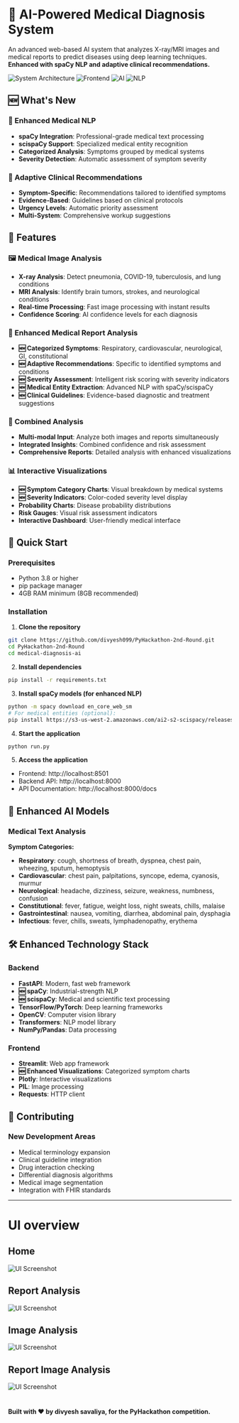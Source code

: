 # 🏥 AI-Powered Medical Diagnosis System

An advanced web-based AI system that analyzes X-ray/MRI images and medical reports to predict diseases using deep learning techniques. **Enhanced with spaCy NLP and adaptive clinical recommendations.**

![System Architecture](https://img.shields.io/badge/FastAPI-Backend-009688?style=for-the-badge&logo=fastapi)
![Frontend](https://img.shields.io/badge/Streamlit-Frontend-FF4B4B?style=for-the-badge&logo=streamlit)
![AI](https://img.shields.io/badge/Deep%20Learning-AI-FF6F00?style=for-the-badge&logo=tensorflow)
![NLP](https://img.shields.io/badge/spaCy-NLP-09A3D5?style=for-the-badge)

## 🆕 What's New

### 🧠 Enhanced Medical NLP
- **spaCy Integration**: Professional-grade medical text processing
- **scispaCy Support**: Specialized medical entity recognition
- **Categorized Analysis**: Symptoms grouped by medical systems
- **Severity Detection**: Automatic assessment of symptom severity

### 🎯 Adaptive Clinical Recommendations
- **Symptom-Specific**: Recommendations tailored to identified symptoms
- **Evidence-Based**: Guidelines based on clinical protocols
- **Urgency Levels**: Automatic priority assessment
- **Multi-System**: Comprehensive workup suggestions

## 🌟 Features

### 🖼️ Medical Image Analysis
- **X-ray Analysis**: Detect pneumonia, COVID-19, tuberculosis, and lung conditions
- **MRI Analysis**: Identify brain tumors, strokes, and neurological conditions
- **Real-time Processing**: Fast image processing with instant results
- **Confidence Scoring**: AI confidence levels for each diagnosis

### 📝 Enhanced Medical Report Analysis
- **🆕 Categorized Symptoms**: Respiratory, cardiovascular, neurological, GI, constitutional
- **🆕 Adaptive Recommendations**: Specific to identified symptoms and conditions
- **🆕 Severity Assessment**: Intelligent risk scoring with severity indicators
- **🆕 Medical Entity Extraction**: Advanced NLP with spaCy/scispaCy
- **🆕 Clinical Guidelines**: Evidence-based diagnostic and treatment suggestions

### 🔬 Combined Analysis
- **Multi-modal Input**: Analyze both images and reports simultaneously
- **Integrated Insights**: Combined confidence and risk assessment
- **Comprehensive Reports**: Detailed analysis with enhanced visualizations

### 📊 Interactive Visualizations
- **🆕 Symptom Category Charts**: Visual breakdown by medical systems
- **🆕 Severity Indicators**: Color-coded severity level display
- **Probability Charts**: Disease probability distributions
- **Risk Gauges**: Visual risk assessment indicators
- **Interactive Dashboard**: User-friendly medical interface

## 🚀 Quick Start

### Prerequisites
- Python 3.8 or higher
- pip package manager
- 4GB RAM minimum (8GB recommended)

### Installation

1. **Clone the repository**
```bash
git clone https://github.com/divyesh099/PyHackathon-2nd-Round.git
cd PyHackathon-2nd-Round
cd medical-diagnosis-ai
```

2. **Install dependencies**
```bash
pip install -r requirements.txt
```

3. **Install spaCy models (for enhanced NLP)**
```bash
python -m spacy download en_core_web_sm
# For medical entities (optional):
pip install https://s3-us-west-2.amazonaws.com/ai2-s2-scispacy/releases/v0.5.3/en_core_sci_sm-0.5.3.tar.gz
```

4. **Start the application**
```bash
python run.py
```

5. **Access the application**
- Frontend: http://localhost:8501
- Backend API: http://localhost:8000
- API Documentation: http://localhost:8000/docs

## 🧠 Enhanced AI Models

### Medical Text Analysis

**Symptom Categories:**
- **Respiratory**: cough, shortness of breath, dyspnea, chest pain, wheezing, sputum, hemoptysis
- **Cardiovascular**: chest pain, palpitations, syncope, edema, cyanosis, murmur
- **Neurological**: headache, dizziness, seizure, weakness, numbness, confusion
- **Constitutional**: fever, fatigue, weight loss, night sweats, chills, malaise
- **Gastrointestinal**: nausea, vomiting, diarrhea, abdominal pain, dysphagia
- **Infectious**: fever, chills, sweats, lymphadenopathy, erythema

## 🛠️ Enhanced Technology Stack

### Backend
- **FastAPI**: Modern, fast web framework
- **🆕 spaCy**: Industrial-strength NLP
- **🆕 scispaCy**: Medical and scientific text processing
- **TensorFlow/PyTorch**: Deep learning frameworks
- **OpenCV**: Computer vision library
- **Transformers**: NLP model library
- **NumPy/Pandas**: Data processing

### Frontend
- **Streamlit**: Web app framework
- **🆕 Enhanced Visualizations**: Categorized symptom charts
- **Plotly**: Interactive visualizations
- **PIL**: Image processing
- **Requests**: HTTP client

## 🤝 Contributing

### New Development Areas
- Medical terminology expansion
- Clinical guideline integration
- Drug interaction checking
- Differential diagnosis algorithms
- Medical image segmentation
- Integration with FHIR standards

---

# UI overview
## Home
![UI Screenshot](./ui/assets/main-page.png)
## Report Analysis
![UI Screenshot](./ui/assets/report-analysis.png)
## Image Analysis
![UI Screenshot](./ui/assets/image-analysis.png)
## Report Image Analysis
![UI Screenshot](./ui/assets/report-image-analysis.png)
#

**Built with ❤️ by divyesh savaliya, for the PyHackathon competition.**

